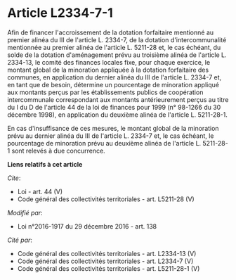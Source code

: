 # Article L2334-7-1

Afin de financer l'accroissement de la dotation forfaitaire mentionné au premier alinéa du III de l'article L. 2334-7, de la
dotation d'intercommunalité mentionnée au premier alinéa de l'article L. 5211-28 et, le cas échéant, du solde de la dotation
d'aménagement prévu au troisième alinéa de l'article L. 2334-13, le comité des finances locales fixe, pour chaque exercice,
le montant global de la minoration appliquée à la dotation forfaitaire des communes, en application du dernier alinéa du III
de l'article L. 2334-7 et, en tant que de besoin, détermine un pourcentage de minoration appliqué aux montants perçus par les
établissements publics de coopération intercommunale correspondant aux montants antérieurement perçus au titre du I du D de
l'article 44 de la loi de finances pour 1999 (n° 98-1266 du 30 décembre 1998), en application du deuxième alinéa de l'article
L. 5211-28-1. 

En cas d'insuffisance de ces mesures, le montant global de la minoration prévu au dernier alinéa du III de l'article L.
2334-7 et, le cas échéant, le pourcentage de minoration prévu au deuxième alinéa de l'article L. 5211-28-1 sont relevés à due
concurrence.

**Liens relatifs à cet article**

_Cite_:

  - Loi - art. 44 (V)
  - Code général des collectivités territoriales - art. L5211-28 (V)

_Modifié par_:

  - Loi n°2016-1917 du 29 décembre 2016 - art. 138

_Cité par_:

  - Code général des collectivités territoriales - art. L2334-13 (V)
  - Code général des collectivités territoriales - art. L2334-7 (V)
  - Code général des collectivités territoriales - art. L5211-28-1 (V)
